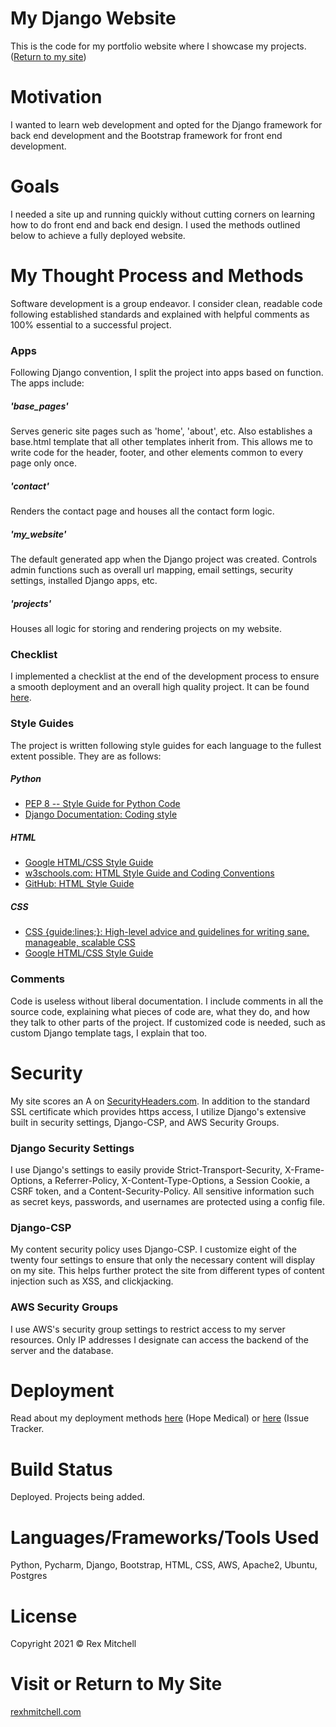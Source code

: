 # My Django Website

This is the code for my portfolio website where I showcase my projects. ([Return to my site](https://rexhmitchell.com/))

# Motivation

I wanted to learn web development and opted for the Django framework for back end development and the Bootstrap framework for front end development.

# Goals

I needed a site up and running quickly without cutting corners on learning how to do front end and back end design. I used the methods outlined below to achieve a fully deployed website.

# My Thought Process and Methods

Software development is a group endeavor. I consider clean, readable code following established standards and explained with helpful comments as 100% essential to a successful project.

### Apps

Following Django convention, I split the project into apps based on function. The apps include:

##### 'base_pages'
Serves generic site pages such as 'home', 'about', etc. Also establishes a base.html template that all other templates inherit from. This allows me to write code for the header, footer, and other elements common to every page only once.

##### 'contact'
Renders the contact page and houses all the contact form logic.

##### 'my_website'
The default generated app when the Django project was created. Controls admin functions such as overall url mapping, email settings, security settings, installed Django apps, etc.

##### 'projects'
Houses all logic for storing and rendering projects on my website.

### Checklist
I implemented a checklist at the end of the development process to ensure a smooth deployment and an overall high quality project. It can be found [here](https://rexhmitchell.com/portfolio-project/project_checklist/).

### Style Guides
The project is written following style guides for each language to the fullest extent possible. They are as follows:

##### Python
* [PEP 8 -- Style Guide for Python Code](https://www.python.org/dev/peps/pep-0008/)
* [Django Documentation: Coding style](https://docs.djangoproject.com/en/dev/internals/contributing/writing-code/coding-style/)
##### HTML
* [Google HTML/CSS Style Guide](https://google.github.io/styleguide/htmlcssguide.html)
* [w3schools.com: HTML Style Guide and Coding Conventions](https://www.w3schools.com/html/html5_syntax.asp)
* [GitHub: HTML Style Guide](https://gist.github.com/ryansechrest/8693303)
##### CSS
* [CSS {guide:lines;}: High-level advice and guidelines for writing sane, manageable, scalable CSS](https://cssguidelin.es/)
* [Google HTML/CSS Style Guide](https://google.github.io/styleguide/htmlcssguide.html)

### Comments
Code is useless without liberal documentation. I include comments in all the source code, explaining what pieces of code are, what they do, and how they talk to other parts of the project. If customized code is needed, such as custom Django template tags, I explain that too.

# Security

My site scores an A on [SecurityHeaders.com](https://securityheaders.com/?q=https%3A%2F%2Frexhmitchell.com%2F). In addition to the standard SSL certificate which provides https access, I utilize Django's extensive built in security settings, Django-CSP, and AWS Security Groups.

### Django Security Settings

I use Django's settings to easily provide Strict-Transport-Security, X-Frame-Options, a Referrer-Policy, X-Content-Type-Options, a Session Cookie, a CSRF token, and a Content-Security-Policy. All sensitive information such as secret keys, passwords, and usernames are protected using a config file.

### Django-CSP

My content security policy uses Django-CSP. I customize eight of the twenty four settings to ensure that only the necessary content will display on my site. This helps further protect the site from different types of content injection such as XSS, and clickjacking.

### AWS Security Groups

I use AWS's security group settings to restrict access to my server resources. Only IP addresses I designate can access the backend of the server and the database.

# Deployment

Read about my deployment methods [here](https://github.com/RHAM231/HMWA#deployment) (Hope Medical) or [here](https://github.com/RHAM231/GitHub-Issue-Backend#deployment) (Issue Tracker.

# Build Status

Deployed. Projects being added.

# Languages/Frameworks/Tools Used

Python, Pycharm, Django, Bootstrap, HTML, CSS, AWS, Apache2, Ubuntu, Postgres

# License

Copyright 2021 © Rex Mitchell

# Visit or Return to My Site

[rexhmitchell.com](https://rexhmitchell.com/)
